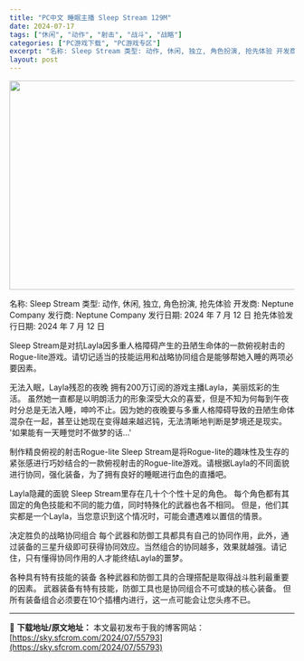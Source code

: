 ```yaml
---
title: "PC中文 睡眠主播 Sleep Stream 129M"
date: 2024-07-17
tags: ["休闲", "动作", "射击", "战斗", "战略"]
categories: ["PC游戏下载", "PC游戏专区"]
excerpt: "名称: Sleep Stream 类型: 动作, 休闲, 独立, 角色扮演, 抢先体验 开发商: Neptune Company 发行商: Neptune Company 发行日期: 2024 年 7 月 12 日 抢先体验发行日期: 2024 年 7 月 12 日 Sleep Stream是对抗L&hellip;"
layout: post
---
```


<img class="aligncenter size-full wp-image-55794" src="https://sky.sfcrom.com/wp-content/uploads/2024/07/2024071707550387.webp" alt="" width="660" height="370" />

名称: Sleep Stream
类型: 动作, 休闲, 独立, 角色扮演, 抢先体验
开发商: Neptune Company
发行商: Neptune Company
发行日期: 2024 年 7 月 12 日
抢先体验发行日期: 2024 年 7 月 12 日

Sleep Stream是对抗Layla因多重人格障碍产生的丑陋生命体的一款俯视射击的Rogue-lite游戏。请切记适当的技能运用和战略协同组合是能够帮她入睡的两项必要因素。

无法入眠，Layla残忍的夜晚
拥有200万订阅的游戏主播Layla，美丽炫彩的生活。
虽然她一直都是以明朗活力的形象深受大众的喜爱，但是不知为何每到午夜时分总是无法入睡，呻吟不止。因为她的夜晚要与多重人格障碍导致的丑陋生命体混杂在一起，甚至让她现在变得越来越迟钝，无法清晰地判断是梦境还是现实。
'如果能有一天睡觉时不做梦的话...'

制作精良俯视的射击Rogue-lite
Sleep Stream是将Rogue-lite的趣味性及生存的紧张感进行巧妙结合的一款俯视射击的Rogue-lite游戏。请根据Layla的不同面貌进行协同，强化装备，为了拥有良好的睡眠进行血色的直播吧。

Layla隐藏的面貌
Sleep Stream里存在几十个个性十足的角色。 每个角色都有其固定的角色技能和不同的能力值，同时特殊化的武器也各不相同。
但是，他们其实都是一个Layla，当您意识到这个情况时，可能会遭遇难以置信的情景。

决定胜负的战略协同组合
每个武器和防御工具都具有自己的协同作用，此外，通过装备的三星升级即可获得协同效应。当然组合的协同越多，效果就越强。请记住，只有懂得协同作用的人才能终结Layla的噩梦。

各种具有特有技能的装备
各种武器和防御工具的合理搭配是取得战斗胜利最重要的因素。
武器装备有特有技能，防御工具也是协同组合不可或缺的核心装备。
但所有装备组合必须要在10个插槽内进行，这一点可能会让您头疼不已。

---
📖 **下载地址/原文地址：** 本文最初发布于我的博客网站：[https://sky.sfcrom.com/2024/07/55793](https://sky.sfcrom.com/2024/07/55793)
